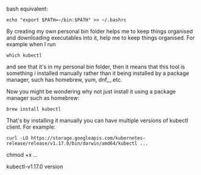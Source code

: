 
bash equivalent:

```
echo "export $PATH=~/bin:$PATH" >> ~/.bashrc
```

By creating my own personal bin folder helps me to keep things organised and downloading executables into it, help me to keep things organised. For example when I run 


```
which kubectl
```




and see that it's in my personal bin folder, then it means that this tool is something i installed manually rather than it being installed by a package manager, such has homebrew, yum, dnf,,,.etc. 

Now you might be wondering why not just install it using a package manager such as homebrew:


```
brew install kubectl
```

That's by installing it manually you can have multiple versions of kubectl client. For example:

```
curl -LO https://storage.googleapis.com/kubernetes-release/release/v1.17.0/bin/darwin/amd64/kubectl ... 
```

chmod +x ...


kubectl-v1.17.0 version



